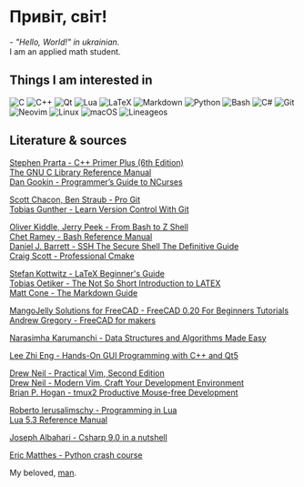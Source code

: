 # Привіт, світ!
_- "Hello, World!" in ukrainian._  
I am an applied math student.
## Things I am interested in  
![C](https://img.shields.io/badge/c-%2300599C.svg?style=for-the-badge&logo=c&logoColor=white) 
![C++](https://img.shields.io/badge/c++-%2300599C.svg?style=for-the-badge&logo=c%2B%2B&logoColor=white)
![Qt](https://img.shields.io/badge/Qt-%23217346.svg?style=for-the-badge&logo=Qt&logoColor=white)
![Lua](https://img.shields.io/badge/lua-%232C2D72.svg?style=for-the-badge&logo=lua&logoColor=white)
![LaTeX](https://img.shields.io/badge/latex-%23008080.svg?style=for-the-badge&logo=latex&logoColor=white)
![Markdown](https://img.shields.io/badge/markdown-%23000000.svg?style=for-the-badge&logo=markdown&logoColor=white) 
![Python](https://img.shields.io/badge/python-3670A0?style=for-the-badge&logo=python&logoColor=ffdd54)
![Bash](https://img.shields.io/badge/Bash-%23121011.svg?style=for-the-badge&logo=gnu-bash&logoColor=white)
![C#](https://img.shields.io/badge/c%23-%23239120.svg?style=for-the-badge&logo=c-sharp&logoColor=white)
![Git](https://img.shields.io/badge/git-%23F05033.svg?style=for-the-badge&logo=git&logoColor=white)
![Neovim](https://img.shields.io/badge/NeoVim-%2357A143.svg?&style=for-the-badge&logo=neovim&logoColor=white)
![Linux](https://img.shields.io/badge/Linux-FCC624?style=for-the-badge&logo=linux&logoColor=black)
![macOS](https://img.shields.io/badge/mac%20os-000000?style=for-the-badge&logo=macos&logoColor=F0F0F0)
![Lineageos](https://img.shields.io/badge/lineageos-167C80?style=for-the-badge&logo=lineageos&logoColor=white)

## Literature & sources
[Stephen Prarta - C++ Primer Plus (6th Edition)][primer]  
[The GNU C Library Reference Manual][gnu_c_reference]  
[Dan Gookin - Programmer’s Guide to NCurses][ncurses_guide]

[Scott Chacon, Ben Straub - Pro Git][git]  
[Tobias Gunther - Learn Version Control With Git][version_control]  

[Oliver Kiddle, Jerry Peek - From Bash to Z Shell][from_bash_to_z_shell]  
[Chet Ramey - Bash Reference Manual][bash_reference]  
[Daniel J. Barrett - SSH The Secure Shell The Definitive Guide][ssh_the_secure_shell]  
[Craig Scott - Professional Cmake][professional_cmake]  

[Stefan Kottwitz - LaTeX Beginner's Guide][latex_beginner_guide]  
[Tobias Oetiker - The Not So Short Introduction to LATEX][not_so_short_introduction_to_latex]  
[Matt Cone - The Markdown Guide][markdown_guide]  

[MangoJelly Solutions for FreeCAD - FreeCAD 0.20 For Beginners Tutorials][freecad_yt]  
[Andrew Gregory - FreeCAD for makers][freecad_for_makers]  

[Narasimha Karumanchi - Data Structures and Algorithms Made Easy][algorithms_and_data_strucntures_made_easy]  

[Lee Zhi Eng - Hands-On GUI Programming with C++ and Qt5][lee_zhi_eng_qt5]

[Drew Neil - Practical Vim, Second Edition][practical_vim]  
[Drew Neil - Modern Vim, Craft Your Development Environment][vim_devenv]  
[Brian P. Hogan - tmux2 Productive Mouse-free Development][brian_p_hogan_tmux]

[Roberto Ierusalimschy - Programming in Lua][programing_in_lua]  
[Lua 5.3 Reference Manual][lua_reference_manual]  

[Joseph Albahari - Csharp 9.0 in a nutshell][csharp_in_a_nutshell]  

[Eric Matthes - Python crash course][python_crash_course]  

My beloved, [man][man].


[git]: https://git-scm.com/book/en/v2
[version_control]: https://www.amazon.com/Learn-Version-Control-step-step/dp/1520786506

[primer]: https://www.amazon.com/Primer-Plus-6th-Developers-Library/dp/0321776402
[gnu_c_reference]: https://www.gnu.org/software/libc/manual/pdf/libc.pdf
[ncurses_guide]: https://www.amazon.com/Programmers-Guide-NCurses-Dan-Gookin/dp/0470107596

[csharp_in_a_nutshell]: https://www.amazon.com/C-9-0-Nutshell-Definitive-Reference/dp/1098100964

[bash_reference]: https://www.gnu.org/software/bash/manual/bash.pdf
[from_bash_to_z_shell]: https://www.amazon.com/Bash-Shell-Conquering-Command-Line/dp/1590593766
[ssh_the_secure_shell]: https://www.amazon.com/SSH-Secure-Shell-Definitive-Guide/dp/0596008953
[professional_cmake]: https://crascit.com/professional-cmake/

[programing_in_lua]: https://www.amazon.com/Programming-Lua-Fourth-Roberto-Ierusalimschy/dp/8590379868
[lua_reference_manual]: https://www.lua.org/manual/5.3/manual.html

[python_crash_course]: https://www.amazon.com/Python-Crash-Course-2nd-Edition/dp/1593279280

[algorithms_and_data_strucntures_made_easy]: https://www.amazon.com/Data-Structures-Algorithms-Made-Easy/dp/819324527X

[lee_zhi_eng_qt5]: https://www.amazon.com/Hands-GUI-Programming-Qt5-cross-platform/dp/1788397827

[practical_vim]: https://www.amazon.com/Practical-Vim-Edit-Speed-Thought/dp/1680501275
[vim_devenv]: https://www.amazon.com/Modern-Vim-Development-Environment-Neovim/dp/168050262X 
[brian_p_hogan_tmux]: https://www.amazon.com/tmux-2-Productive-Mouse-Free-Development/dp/1680502212

[latex_beginner_guide]: https://www.amazon.com/LaTeX-Beginners-Guide-Stefan-Kottwitz-ebook/dp/B0073FTN5I
[not_so_short_introduction_to_latex]: https://tobi.oetiker.ch/lshort/lshort.pdf
[markdown_guide]: https://www.amazon.com/Markdown-Guide-Matt-Cone/dp/B08BW8L1P6

[freecad_yt]: https://www.youtube.com/playlist?list=PLWuyJLVUNtc0UszswD0oD5q4VeWTrK7JC
[freecad_for_makers]: https://www.raspberrypi.com/news/freecad-for-makers/

[man]: https://en.wikipedia.org/wiki/Man_page

<!--
**Dolfost/Dolfost** is a ✨ _special_ ✨ repository because its `README.md` (this file) appears on your GitHub profile.

Here are some ideas to get you started:

- 🔭 I’m currently working on ...
- 🌱 I’m currently learning ...
- 👯 I’m looking to collaborate on ...
- 🤔 I’m looking for help with ...
- 💬 Ask me about ...
- 📫 How to reach me: ...
- 😄 Pronouns: ...
- ⚡ Fun fact: ...
-->

